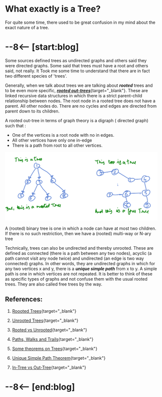# What exactly is a Tree?



For quite some time, there used to be great confusion in my mind about the exact nature of a tree. 
# --8<-- [start:blog]
Some sources defined trees as undirected graphs and others said they were directed graphs. Some said that trees must have a root and others said, not really. It Took me some time to understand that there are in fact two different species of 'trees'.




Generally, when we talk about trees we are talking about ***rooted*** trees and to be even more specific, [***rooted out-trees***](https://www.cs.umd.edu/class/fall2019/cmsc420-0201/Lects/lect03-trees.pdf){target="_blank"}. These are linked recursive data structures in which there is a strict parent-child relationship between nodes. The root node in a rooted tree does not have a parent. All other nodes do. There are no cycles and edges are directed from parent down to its children.

A rooted out-tree in terms of graph theory is a digraph ( directed graph) such that :

* One of the vertices is a root node with no in edges.
* All other vertices have only one in-edge
* There is a path from root to all other vertices. 

![Free Vs Rooted Tree](Free_vs_rooted_tree.png)

A (rooted) binary tree is one in which a node can have at most two children. If there is no such restriction, then we have a (rooted) multi-way or N-ary tree

Technically, trees can also be undirected and thereby unrooted. These are defined as connected (there is a path between any two nodes), acyclic (a path cannot visit any  node twice) and undirected (an edge is two way connected) graphs. In other words, they are undirected graphs in which for any two vertices x and y, there is a ***unique simple path*** from x to y. A simple path is one in which vertices are not repeated. It is better to think of these as specific types of graphs and not confuse them with the usual rooted trees. They are also called free trees by the way.


## References: 

1. [Roooted Trees](https://www.cs.cmu.edu/afs/cs/academic/class/15210-s15/www/lectures/preliminaries-notes.pdf#page=2){target="_blank"}

2. [Unrooted Trees](https://en.wikipedia.org/wiki/Tree_(graph_theory)#:~:text=In%20graph%20theory%2C%20a%20tree%20is%20an,or%20equivalently%2C%20a%20connected%20acyclic%20undirected%20graph.){target="_blank"}

3. [Rooted vs Unrooted](https://www.cs.sfu.ca/~ggbaker/zju/math/trees.html){target="_blank"}

3. [Paths, Walks and Trails](https://www.geeksforgeeks.org/engineering-mathematics/walks-trails-paths-cycles-and-circuits-in-graph/){target="_blank"}

4. [Some theorems on Trees](https://www.geeksforgeeks.org/dsa/some-theorems-on-trees/){target="_blank"}

5. [Unique Simple Path Theorem](https://people.cs.umass.edu/~barring/cs250s12/lecture/22.pdf){target="_blank"}

6. [In-Tree vs Out-Tree](https://www.cs.umd.edu/class/fall2019/cmsc420-0201/Lects/lect03-trees.pdf){target="_blank"}


# --8<-- [end:blog]